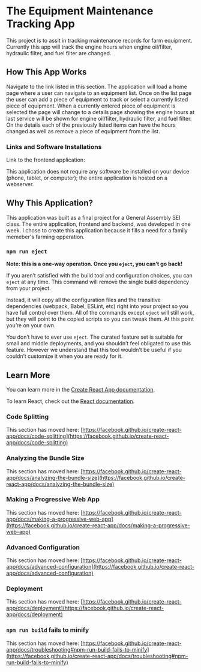 # The Equipment Maintenance Tracking App

This project is to assit in tracking maintenance records for farm equipment. Currently this app will track the engine hours when engine oil/filter, hydraulic filter, and fuel filter are changed.

## How This App Works

Navigate to the link listed in this section. The application will load a home page where a user can navigate to an equipment list. Once on the list page the user can add a piece of equipment to track or select a currently listed piece of equipment. When a currently entered piece of equipment is selected the page will change to a details page showing the engine hours at last service will be shown for engine oil/filter, hydraulic filter, and fuel filter. On the details each of the previously listed items can have the hours changed as well as remove a piece of equipment from the list.

### Links and Software Installations 

Link to the frontend application:

This application does not require any software be installed on your device (phone, tablet, or computer); the entire application is hosted on a webserver.

## Why This Application?
This application was built as a final project for a General Assembly SEI class. The entire application, frontend and backend, was developed in one week. I chose to create this application because it fills a need for a family memeber's farming opperation.



### `npm run eject`

**Note: this is a one-way operation. Once you `eject`, you can’t go back!**

If you aren’t satisfied with the build tool and configuration choices, you can `eject` at any time. This command will remove the single build dependency from your project.

Instead, it will copy all the configuration files and the transitive dependencies (webpack, Babel, ESLint, etc) right into your project so you have full control over them. All of the commands except `eject` will still work, but they will point to the copied scripts so you can tweak them. At this point you’re on your own.

You don’t have to ever use `eject`. The curated feature set is suitable for small and middle deployments, and you shouldn’t feel obligated to use this feature. However we understand that this tool wouldn’t be useful if you couldn’t customize it when you are ready for it.

## Learn More

You can learn more in the [Create React App documentation](https://facebook.github.io/create-react-app/docs/getting-started).

To learn React, check out the [React documentation](https://reactjs.org/).

### Code Splitting

This section has moved here: [https://facebook.github.io/create-react-app/docs/code-splitting](https://facebook.github.io/create-react-app/docs/code-splitting)

### Analyzing the Bundle Size

This section has moved here: [https://facebook.github.io/create-react-app/docs/analyzing-the-bundle-size](https://facebook.github.io/create-react-app/docs/analyzing-the-bundle-size)

### Making a Progressive Web App

This section has moved here: [https://facebook.github.io/create-react-app/docs/making-a-progressive-web-app](https://facebook.github.io/create-react-app/docs/making-a-progressive-web-app)

### Advanced Configuration

This section has moved here: [https://facebook.github.io/create-react-app/docs/advanced-configuration](https://facebook.github.io/create-react-app/docs/advanced-configuration)

### Deployment

This section has moved here: [https://facebook.github.io/create-react-app/docs/deployment](https://facebook.github.io/create-react-app/docs/deployment)

### `npm run build` fails to minify

This section has moved here: [https://facebook.github.io/create-react-app/docs/troubleshooting#npm-run-build-fails-to-minify](https://facebook.github.io/create-react-app/docs/troubleshooting#npm-run-build-fails-to-minify)
